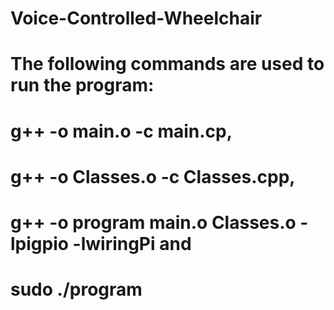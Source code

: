 # Voice-Controlled-Wheelchair
# The following commands are used to run the program: 
# g++ -o main.o -c main.cp,
# g++ -o Classes.o -c Classes.cpp,
# g++ -o program main.o Classes.o -lpigpio -lwiringPi and
# sudo ./program
